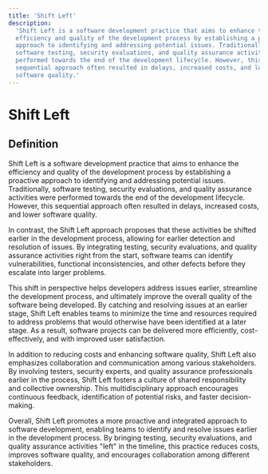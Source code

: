 ```yaml
---
title: 'Shift Left'
description:
  'Shift Left is a software development practice that aims to enhance the
  efficiency and quality of the development process by establishing a proactive
  approach to identifying and addressing potential issues. Traditionally,
  software testing, security evaluations, and quality assurance activities were
  performed towards the end of the development lifecycle. However, this
  sequential approach often resulted in delays, increased costs, and lower
  software quality.'
---
```


# Shift Left

## Definition

Shift Left is a software development practice that aims to enhance the
efficiency and quality of the development process by establishing a proactive
approach to identifying and addressing potential issues. Traditionally, software
testing, security evaluations, and quality assurance activities were performed
towards the end of the development lifecycle. However, this sequential approach
often resulted in delays, increased costs, and lower software quality.

In contrast, the Shift Left approach proposes that these activities be shifted
earlier in the development process, allowing for earlier detection and
resolution of issues. By integrating testing, security evaluations, and quality
assurance activities right from the start, software teams can identify
vulnerabilities, functional inconsistencies, and other defects before they
escalate into larger problems.

This shift in perspective helps developers address issues earlier, streamline
the development process, and ultimately improve the overall quality of the
software being developed. By catching and resolving issues at an earlier stage,
Shift Left enables teams to minimize the time and resources required to address
problems that would otherwise have been identified at a later stage. As a
result, software projects can be delivered more efficiently, cost-effectively,
and with improved user satisfaction.

In addition to reducing costs and enhancing software quality, Shift Left also
emphasizes collaboration and communication among various stakeholders. By
involving testers, security experts, and quality assurance professionals earlier
in the process, Shift Left fosters a culture of shared responsibility and
collective ownership. This multidisciplinary approach encourages continuous
feedback, identification of potential risks, and faster decision-making.

Overall, Shift Left promotes a more proactive and integrated approach to
software development, enabling teams to identify and resolve issues earlier in
the development process. By bringing testing, security evaluations, and quality
assurance activities "left" in the timeline, this practice reduces costs,
improves software quality, and encourages collaboration among different
stakeholders.
